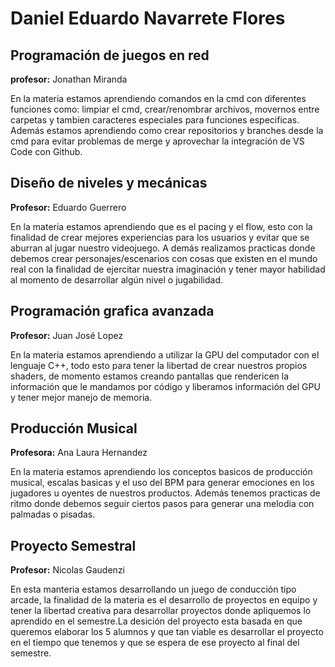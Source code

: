 # Daniel Eduardo Navarrete Flores

## Programación de juegos en red

**profesor:** Jonathan Miranda

En la materia estamos aprendiendo comandos en la cmd con diferentes funciones como: limpiar el cmd, crear/renombrar archivos, movernos entre carpetas y tambien caracteres especiales para funciones especificas.
Además estamos aprendiendo como crear repositorios y branches desde la cmd para evitar problemas de merge y aprovechar la integración de VS Code con Github.

## Diseño de niveles y mecánicas

**Profesor:** Eduardo Guerrero

En la materia estamos aprendiendo que es el pacing y el flow, esto con la finalidad de crear mejores experiencias para los usuarios y evitar que se aburran al jugar nuestro videojuego. A demás realizamos practicas donde debemos crear personajes/escenarios con cosas que existen en el mundo real con la finalidad de ejercitar nuestra imaginación y tener mayor habilidad al momento de desarrollar algún nivel o jugabilidad.

## Programación grafica avanzada

**Profesor:** Juan José Lopez

En la materia estamos aprendiendo a utilizar la GPU del computador con el lenguaje C++, todo esto para tener la libertad de crear nuestros propios shaders, de momento estamos creando pantallas que rendericen la información que le mandamos por código y liberamos información del GPU y tener mejor manejo de memoria.

## Producción Musical

**Profesora:** Ana Laura Hernandez

En la materia estamos aprendiendo los conceptos basicos de producción musical, escalas basicas y el uso del BPM para generar emociones en los jugadores u oyentes de nuestros productos. Además tenemos practicas de ritmo donde debemos seguir ciertos pasos para generar una melodia con palmadas o pisadas.

## Proyecto Semestral

**Profesor:** Nicolas Gaudenzi

En esta manteria estamos desarrollando un juego de conducción tipo arcade, la finalidad de la materia es el desarrollo de proyectos en equipo y tener la libertad creativa para desarrollar proyectos donde apliquemos lo aprendido en el semestre.La desición del proyecto esta basada en que queremos elaborar los 5 alumnos y que tan viable es desarrollar el proyecto en el tiempo que tenemos y que se espera de ese proyecto al final del semestre.  
